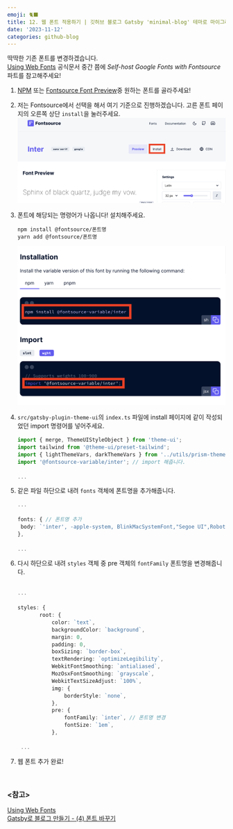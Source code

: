 ```yaml
---
emoji: 🐈‍⬛
title: 12. 웹 폰트 적용하기 | 깃허브 블로그 Gatsby 'minimal-blog' 테마로 마이그레이션 하기
date: '2023-11-12'
categories: github-blog
---
```


딱딱한 기존 폰트를 변경하겠습니다.  
[Using Web Fonts](https://www.gatsbyjs.com/docs/how-to/styling/using-web-fonts/#self-host-google-fonts-with-fontsource) 공식문서 중간 쯤에 _Self-host Google Fonts with Fontsource_ 파트를 참고해주세요!

1. [NPM](https://www.npmjs.com/search?q=fontsource) 또는 [Fontsource Font Preview](https://fontsource.org/)중 원하는 폰트를 골라주세요!
2. 저는 Fontsource에서 선택을 해서 여기 기준으로 진행하겠습니다. 고른 폰트 페이지의 오른쪽 상단 `install`을 눌러주세요.
   ![img1](./webFont_1.png)
3. 폰트에 해당되는 명령어가 나옵니다! 설치해주세요.

   ```
   npm install @fontsource/폰트명
   yarn add @fontsource/폰트명

   ```

   ![img2](./webFont_2.png)

4. `src/gatsby-plugin-theme-ui`의 `index.ts` 파일에 install 페이지에 같이 작성되었던 import 명령어를 넣어주세요.

   ```ts title="src/gatsby-plugin-theme-ui/index.ts" highlight=4
   import { merge, ThemeUIStyleObject } from 'theme-ui';
   import tailwind from '@theme-ui/preset-tailwind';
   import { lightThemeVars, darkThemeVars } from '../utils/prism-themes';
   import '@fontsource-variable/inter'; // import 해줍니다.

   ...

   ```

5. 같은 파일 하단으로 내려 `fonts` 객체에 폰트명을 추가해줍니다.

   ```ts title="src/gatsby-plugin-theme-ui/index.ts" highlight=4
   ...

   fonts: { // 폰트명 추가
   	body: `'inter', -apple-system, BlinkMacSystemFont,"Segoe UI",Roboto,"Helvetica Neue",Arial,"Noto Sans",sans-serif,"Apple Color Emoji","Segoe UI Emoji","Segoe UI Symbol","Noto Color Emoji"`,
   },

   ...

   ```

6. 다시 하단으로 내려 `styles` 객체 중 pre 객체의 `fontFamily` 폰트명을 변경해줍니다.

   ```ts title="src/gatsby-plugin-theme-ui/index.ts" highlight=18

   ...

   styles: {
          root: {
              color: `text`,
              backgroundColor: `background`,
              margin: 0,
              padding: 0,
              boxSizing: `border-box`,
              textRendering: `optimizeLegibility`,
              WebkitFontSmoothing: `antialiased`,
              MozOsxFontSmoothing: `grayscale`,
              WebkitTextSizeAdjust: `100%`,
              img: {
                  borderStyle: `none`,
              },
              pre: {
                  fontFamily: `inter`, // 폰트명 변경
                  fontSize: `1em`,
              },

    ...

   ```

7. 웹 폰트 추가 완료!

<br />

### \<참고>

[Using Web Fonts](https://www.gatsbyjs.com/docs/how-to/styling/using-web-fonts/#self-host-google-fonts-with-fontsource)  
[Gatsby로 블로그 만들기 - (4) 폰트 바꾸기](<https://0andme.github.io/blog/gatsby%EB%A1%9C-%EB%B8%94%EB%A1%9C%EA%B7%B8-%EB%A7%8C%EB%93%A4%EA%B8%B0-(4)-%ED%8F%B0%ED%8A%B8-%EB%B0%94%EA%BE%B8%EA%B8%B0/>)
